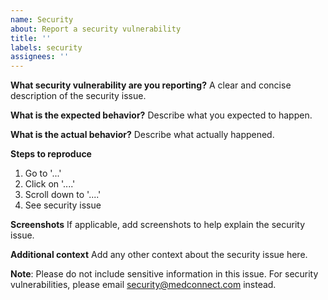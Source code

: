 ```yaml
---
name: Security
about: Report a security vulnerability
title: ''
labels: security
assignees: ''
---
```


**What security vulnerability are you reporting?**
A clear and concise description of the security issue.

**What is the expected behavior?**
Describe what you expected to happen.

**What is the actual behavior?**
Describe what actually happened.

**Steps to reproduce**
1. Go to '...'
2. Click on '....'
3. Scroll down to '....'
4. See security issue

**Screenshots**
If applicable, add screenshots to help explain the security issue.

**Additional context**
Add any other context about the security issue here.

**Note**: Please do not include sensitive information in this issue. For security vulnerabilities, please email security@medconnect.com instead.
